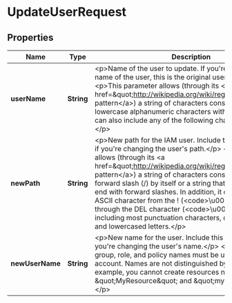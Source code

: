 

# UpdateUserRequest


## Properties

| Name | Type | Description | Notes |
|------------ | ------------- | ------------- | -------------|
|**userName** | **String** | &lt;p&gt;Name of the user to update. If you&#39;re changing the name of the user, this is the original user name.&lt;/p&gt; &lt;p&gt;This parameter allows (through its &lt;a href&#x3D;\&quot;http://wikipedia.org/wiki/regex\&quot;&gt;regex pattern&lt;/a&gt;) a string of characters consisting of upper and lowercase alphanumeric characters with no spaces. You can also include any of the following characters: _+&#x3D;,.@-&lt;/p&gt; |  |
|**newPath** | **String** | &lt;p&gt;New path for the IAM user. Include this parameter only if you&#39;re changing the user&#39;s path.&lt;/p&gt; &lt;p&gt;This parameter allows (through its &lt;a href&#x3D;\&quot;http://wikipedia.org/wiki/regex\&quot;&gt;regex pattern&lt;/a&gt;) a string of characters consisting of either a forward slash (/) by itself or a string that must begin and end with forward slashes. In addition, it can contain any ASCII character from the ! (&lt;code&gt;\\u0021&lt;/code&gt;) through the DEL character (&lt;code&gt;\\u007F&lt;/code&gt;), including most punctuation characters, digits, and upper and lowercased letters.&lt;/p&gt; |  [optional] |
|**newUserName** | **String** | &lt;p&gt;New name for the user. Include this parameter only if you&#39;re changing the user&#39;s name.&lt;/p&gt; &lt;p&gt;IAM user, group, role, and policy names must be unique within the account. Names are not distinguished by case. For example, you cannot create resources named both \&quot;MyResource\&quot; and \&quot;myresource\&quot;.&lt;/p&gt; |  [optional] |




